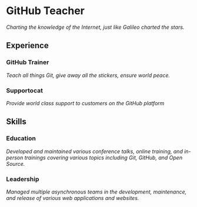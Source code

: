 # GitHub Teacher

_Charting the knowledge of the Internet, just like Galileo charted the stars._

## Experience

### GitHub Trainer

_Teach all things Git, give away all the stickers, ensure world peace._

<!--
  Note here: Learners -- yup, you found the error!
  Course maintainers -- leave the italics with * instead of for the error case.
-->

### Supportocat

_Provide world class support to customers on the GitHub platform_

## Skills

### Education

_Developed and maintained various conference talks, online training, and in-person trainings covering various topics including Git, GitHub, and Open Source._

### Leadership

_Managed multiple asynchronous teams in the development, maintenance, and release of various web applications and websites._
